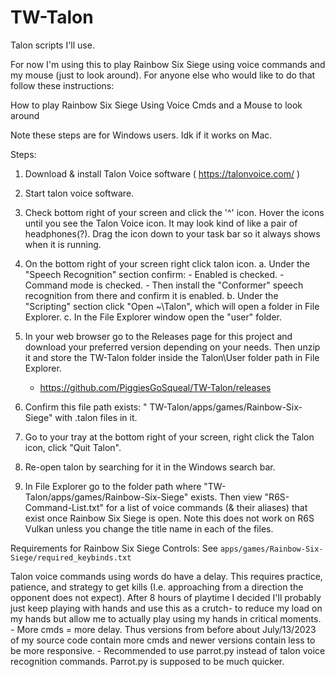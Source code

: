 # TW-Talon
 Talon scripts I'll use. 

For now I'm using this to play Rainbow Six Siege using voice commands and my mouse (just to look around). For anyone else who would like to do that follow these instructions:

How to play Rainbow Six Siege Using Voice Cmds and a Mouse to look around

Note these steps are for Windows users. Idk if it works on Mac.

Steps:
1. Download & install Talon Voice software ( https://talonvoice.com/ )
2. Start talon voice software. 
3. Check bottom right of your screen and click the '^' icon. Hover the icons until you see the Talon Voice icon. It may look kind of like a pair of headphones(?). Drag the icon down to your task bar so it always shows when it is running. 
4. On the bottom right of your screen right click talon icon. 
	a. Under the "Speech Recognition" section confirm:
		- Enabled is checked.
		- Command mode is checked.
		- Then install the "Conformer" speech recognition from there and confirm it is enabled.
	b. Under the "Scripting" section click "Open ~\Talon", which will open a folder in File Explorer.
	c. In the File Explorer window open the "user" folder.

4. In your web browser go to the Releases page for this project and download your preferred version depending on your needs. Then unzip it and store the TW-Talon folder inside the Talon\User folder path in File Explorer.
	- https://github.com/PiggiesGoSqueal/TW-Talon/releases

5. Confirm this file path exists: "    TW-Talon/apps/games/Rainbow-Six-Siege" with .talon files in it.

6. Go to your tray at the bottom right of your screen, right click the Talon icon, click "Quit Talon".

7. Re-open talon by searching for it in the Windows search bar. 

8. In File Explorer go to the folder path where "TW-Talon/apps/games/Rainbow-Six-Siege" exists. Then view "R6S-Command-List.txt" for a list of voice commands (& their aliases) that exist once Rainbow Six Siege is open. Note this does not work on R6S Vulkan unless you change the title name in each of the files.

Requirements for Rainbow Six Siege Controls:
See `apps/games/Rainbow-Six-Siege/required_keybinds.txt`

Talon voice commands using words do have a delay. This requires practice, patience, and strategy to get kills (I.e. approaching from a direction the opponent does not expect). After 8 hours of playtime I decided I'll probably just keep playing with hands and use this as a crutch- to reduce my load on my hands but allow me to actually play using my hands in critical moments.
	- More cmds = more delay. Thus versions from before about July/13/2023 of my source code contain more cmds and newer versions contain less to be more responsive. 
	- Recommended to use parrot.py instead of talon voice recognition commands. Parrot.py is supposed to be much quicker.
